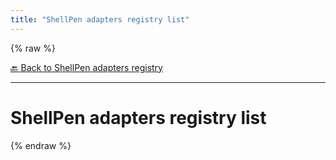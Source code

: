 ```yaml
---
title: "ShellPen adapters registry list"
---
```


{% raw %}





[🔙 Back to ShellPen adapters registry](/api/ShellPen/adapters/registry)

---







<!-- Todo, if there are no subcommands under the child commands, use a smaller heading size -->


# ShellPen adapters registry list














  
{% endraw %}

